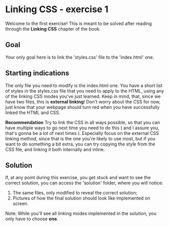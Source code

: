 # Linking CSS - exercise 1

Welcome to the first exercise! This is meant to be solved after reading through the **Linking CSS** chapter of the book.

## Goal
Your only goal here is to link the 'styles.css' file to the 'index.html' one.

## Starting indications 
The only file you need to modify is the index.html one. You have a short list of styles in the styles.css file that you need to apply to the HTML, using any of the linking CSS modes you've just learned. 
Keep in mind, that, since we have two files, this is **external linking**!
Don't worry about the CSS for now, just know that your webpage should turn red when you have successfully linked the HTML and CSS.

**Recommendation**
Try to link the CSS in all ways possible, so that you can have multiple ways to go next time you need to do this ( and I assure you, that's gonna be a lot of next times ). Especially focus on the external CSS linking method, since that is the one you're likely to use most, but if you want to do something a bit extra, you can try copying the style from the CSS file, and linking it both internally and inline. 

## Solution
If, at any point during this exercise, you get stuck and want to see the correct solution, you can access the 'solution' folder, where you will notice:
1. The same files, only modified to reveal the correct solution;
2. Pictures of how the final solution should look like implemented on screen.  

Note: While you'll see all linking modes implemented in the solution, you only have to choose **one**.
